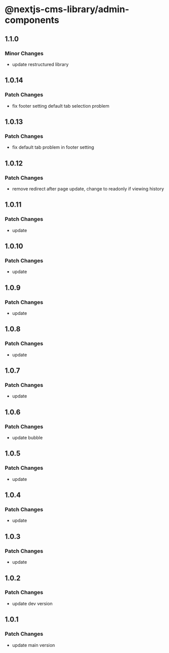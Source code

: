 # @nextjs-cms-library/admin-components

## 1.1.0

### Minor Changes

- update restructured library

## 1.0.14

### Patch Changes

- fix footer setting default tab selection problem

## 1.0.13

### Patch Changes

- fix default tab problem in footer setting

## 1.0.12

### Patch Changes

- remove redirect after page update, change to readonly if viewing history

## 1.0.11

### Patch Changes

- update

## 1.0.10

### Patch Changes

- update

## 1.0.9

### Patch Changes

- update

## 1.0.8

### Patch Changes

- update

## 1.0.7

### Patch Changes

- update

## 1.0.6

### Patch Changes

- update bubble

## 1.0.5

### Patch Changes

- update

## 1.0.4

### Patch Changes

- update

## 1.0.3

### Patch Changes

- update

## 1.0.2

### Patch Changes

- update dev version

## 1.0.1

### Patch Changes

- update main version
